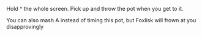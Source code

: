 Hold ^ the whole screen. Pick up and throw the pot when you get to it.

You can also mash A instead of timing this pot, but Foxlisk will frown at you disapprovingly
